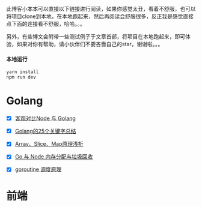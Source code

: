 此博客小本本可以直接以下链接进行阅读，如果你感觉太丑，看着不舒服，也可以将项目clone到本地，在本地跑起来，然后再阅读会舒服很多，反正我是感觉直接点下面的连接看不舒服，哈哈。。。

另外，有些博文会附带一些测试例子于文章首部，将项目在本地跑起来，即可体验，如果对你有帮助，请小伙伴们不要吝啬自己的star，谢谢啦。。。

#### 本地运行
```
yarn install
npm run dev
```

# Golang
- [x] [客观对比Node 与 Golang](https://github.com/kai712/note/blob/master/examples/docs/node-go.md)

- [x] [Golang的25个关键字总结](https://github.com/kai712/note/blob/master/examples/docs/golang_keywords.md)

- [x] [Array、Slice、Map原理浅析](https://github.com/kai712/note/blob/master/examples/docs/array_slice_map.md)

- [x] [Go 与 Node 内存分配与垃圾回收](https://github.com/kai712/note/blob/master/examples/docs/golang_gc.md)

- [x] [goroutine 调度原理](https://github.com/kai712/note/blob/master/examples/docs/goroutine.md)

# 前端
